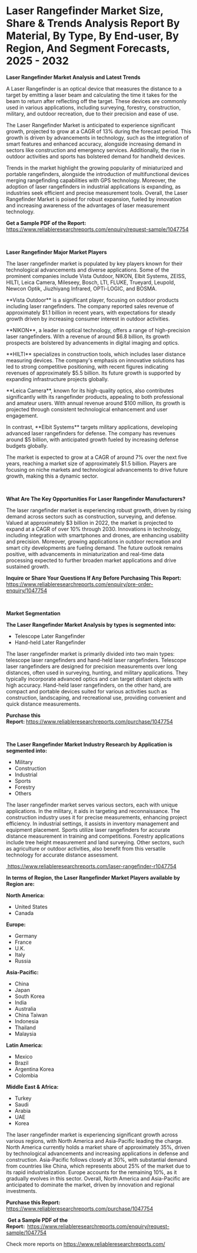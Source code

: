 <p><h1>Laser Rangefinder Market Size, Share & Trends Analysis Report By Material, By Type, By End-user, By Region, And Segment Forecasts, 2025 - 2032</h1></p><p><strong>Laser Rangefinder Market Analysis and Latest Trends</strong></p>
<p><p>A Laser Rangefinder is an optical device that measures the distance to a target by emitting a laser beam and calculating the time it takes for the beam to return after reflecting off the target. These devices are commonly used in various applications, including surveying, forestry, construction, military, and outdoor recreation, due to their precision and ease of use.</p><p>The Laser Rangefinder Market is anticipated to experience significant growth, projected to grow at a CAGR of 13% during the forecast period. This growth is driven by advancements in technology, such as the integration of smart features and enhanced accuracy, alongside increasing demand in sectors like construction and emergency services. Additionally, the rise in outdoor activities and sports has bolstered demand for handheld devices.</p><p>Trends in the market highlight the growing popularity of miniaturized and portable rangefinders, alongside the introduction of multifunctional devices merging rangefinding capabilities with GPS technology. Moreover, the adoption of laser rangefinders in industrial applications is expanding, as industries seek efficient and precise measurement tools. Overall, the Laser Rangefinder Market is poised for robust expansion, fueled by innovation and increasing awareness of the advantages of laser measurement technology.</p></p>
<p><strong>Get a Sample PDF of the Report:&nbsp;</strong> <a href="https://www.reliableresearchreports.com/enquiry/request-sample/1047754?utm_campaign=2040&utm_medium=2&utm_source=Github&utm_content=ia&utm_term=18022025&utm_id=laser-rangefinder">https://www.reliableresearchreports.com/enquiry/request-sample/1047754</a></p>
<p>&nbsp;</p>
<p><strong>Laser Rangefinder Major Market Players</strong></p>
<p><p>The laser rangefinder market is populated by key players known for their technological advancements and diverse applications. Some of the prominent companies include Vista Outdoor, NIKON, Elbit Systems, ZEISS, HILTI, Leica Camera, Mileseey, Bosch, LTI, FLUKE, Trueyard, Leupold, Newcon Optik, Jiuzhiyang Infrared, OPTi-LOGIC, and BOSMA.</p><p>**Vista Outdoor** is a significant player, focusing on outdoor products including laser rangefinders. The company reported sales revenue of approximately $1.1 billion in recent years, with expectations for steady growth driven by increasing consumer interest in outdoor activities.</p><p>**NIKON**, a leader in optical technology, offers a range of high-precision laser rangefinders. With a revenue of around $6.8 billion, its growth prospects are bolstered by advancements in digital imaging and optics.</p><p>**HILTI** specializes in construction tools, which includes laser distance measuring devices. The company's emphasis on innovative solutions has led to strong competitive positioning, with recent figures indicating revenues of approximately $5.5 billion. Its future growth is supported by expanding infrastructure projects globally.</p><p>**Leica Camera**, known for its high-quality optics, also contributes significantly with its rangefinder products, appealing to both professional and amateur users. With annual revenue around $100 million, its growth is projected through consistent technological enhancement and user engagement.</p><p>In contrast, **Elbit Systems** targets military applications, developing advanced laser rangefinders for defense. The company has revenues around $5 billion, with anticipated growth fueled by increasing defense budgets globally.</p><p>The market is expected to grow at a CAGR of around 7% over the next five years, reaching a market size of approximately $1.5 billion. Players are focusing on niche markets and technological advancements to drive future growth, making this a dynamic sector.</p></p>
<p>&nbsp;</p>
<p><strong>What Are The Key Opportunities For Laser Rangefinder Manufacturers?</strong></p>
<p><p>The laser rangefinder market is experiencing robust growth, driven by rising demand across sectors such as construction, surveying, and defense. Valued at approximately $3 billion in 2022, the market is projected to expand at a CAGR of over 10% through 2030. Innovations in technology, including integration with smartphones and drones, are enhancing usability and precision. Moreover, growing applications in outdoor recreation and smart city developments are fueling demand. The future outlook remains positive, with advancements in miniaturization and real-time data processing expected to further broaden market applications and drive sustained growth.</p></p>
<p><strong>Inquire or Share Your Questions If Any Before Purchasing This Report:</strong> <a href="https://www.reliableresearchreports.com/enquiry/pre-order-enquiry/1047754?utm_campaign=2040&utm_medium=2&utm_source=Github&utm_content=ia&utm_term=18022025&utm_id=laser-rangefinder">https://www.reliableresearchreports.com/enquiry/pre-order-enquiry/1047754</a></p>
<p>&nbsp;</p>
<p><strong>Market Segmentation</strong></p>
<p><strong>The Laser Rangefinder Market Analysis by types is segmented into:</strong></p>
<p><ul><li>Telescope Later Rangefinder</li><li>Hand-held Later Rangefinder</li></ul></p>
<p><p>The laser rangefinder market is primarily divided into two main types: telescope laser rangefinders and hand-held laser rangefinders. Telescope laser rangefinders are designed for precision measurements over long distances, often used in surveying, hunting, and military applications. They typically incorporate advanced optics and can target distant objects with high accuracy. Hand-held laser rangefinders, on the other hand, are compact and portable devices suited for various activities such as construction, landscaping, and recreational use, providing convenient and quick distance measurements.</p></p>
<p><strong>Purchase this Report:&nbsp;</strong><a href="https://www.reliableresearchreports.com/purchase/1047754?utm_campaign=2040&utm_medium=2&utm_source=Github&utm_content=ia&utm_term=18022025&utm_id=laser-rangefinder">https://www.reliableresearchreports.com/purchase/1047754</a></p>
<p>&nbsp;</p>
<p><strong>The Laser Rangefinder Market Industry Research by Application is segmented into:</strong></p>
<p><ul><li>Military</li><li>Construction</li><li>Industrial</li><li>Sports</li><li>Forestry</li><li>Others</li></ul></p>
<p><p>The laser rangefinder market serves various sectors, each with unique applications. In the military, it aids in targeting and reconnaissance. The construction industry uses it for precise measurements, enhancing project efficiency. In industrial settings, it assists in inventory management and equipment placement. Sports utilize laser rangefinders for accurate distance measurement in training and competitions. Forestry applications include tree height measurement and land surveying. Other sectors, such as agriculture or outdoor activities, also benefit from this versatile technology for accurate distance assessment.</p></p>
<p><a href="https://www.reliableresearchreports.com/laser-rangefinder-r1047754?utm_campaign=2040&utm_medium=2&utm_source=Github&utm_content=ia&utm_term=18022025&utm_id=laser-rangefinder">&nbsp;https://www.reliableresearchreports.com/laser-rangefinder-r1047754</a></p>
<p><strong>In terms of Region, the Laser Rangefinder Market Players available by Region are:</strong></p>
<p>
    <p> <strong> North America: </strong>
        <ul>
            <li>United States</li>
            <li>Canada</li>
        </ul>
        </p> 
    <p> <strong> Europe: </strong>
        <ul>
            <li>Germany</li>
            <li>France</li>
            <li>U.K.</li>
            <li>Italy</li>
            <li>Russia</li>
        </ul>
        </p> 
    <p> <strong> Asia-Pacific: </strong>
        <ul>
            <li>China</li>
            <li>Japan</li>
            <li>South Korea</li>
            <li>India</li>
            <li>Australia</li>
            <li>China Taiwan</li>
            <li>Indonesia</li>
            <li>Thailand</li>
            <li>Malaysia</li>
        </ul>
        </p> 
    <p> <strong> Latin America: </strong>
        <ul>
            <li>Mexico</li>
            <li>Brazil</li>
            <li>Argentina Korea</li>
            <li>Colombia</li>
        </ul>
        </p> 
    <p> <strong> Middle East & Africa: </strong>
        <ul>
            <li>Turkey</li>
            <li>Saudi</li>
            <li>Arabia</li>
            <li>UAE</li>
            <li>Korea</li>
        </ul>
    </p>
    </p>
<p><p>The laser rangefinder market is experiencing significant growth across various regions, with North America and Asia-Pacific leading the charge. North America currently holds a market share of approximately 35%, driven by technological advancements and increasing applications in defense and construction. Asia-Pacific follows closely at 30%, with substantial demand from countries like China, which represents about 25% of the market due to its rapid industrialization. Europe accounts for the remaining 10%, as it gradually evolves in this sector. Overall, North America and Asia-Pacific are anticipated to dominate the market, driven by innovation and regional investments.</p></p>
<p><strong>Purchase this Report: </strong><a href="https://www.reliableresearchreports.com/purchase/1047754?utm_campaign=2040&utm_medium=2&utm_source=Github&utm_content=ia&utm_term=18022025&utm_id=laser-rangefinder">https://www.reliableresearchreports.com/purchase/1047754</a></p>
<p>&nbsp;<strong>Get a Sample PDF of the Report:&nbsp;&nbsp;</strong><a href="https://www.reliableresearchreports.com/enquiry/request-sample/1047754?utm_campaign=2040&utm_medium=2&utm_source=Github&utm_content=ia&utm_term=18022025&utm_id=laser-rangefinder">https://www.reliableresearchreports.com/enquiry/request-sample/1047754</a></p>
<p><strong></strong></p>
<p>Check more reports on <a href="https://www.reliableresearchreports.com/?utm_campaign=2040&utm_medium=2&utm_source=Github&utm_content=ia&utm_term=18022025&utm_id=laser-rangefinder">https://www.reliableresearchreports.com/</a></p>